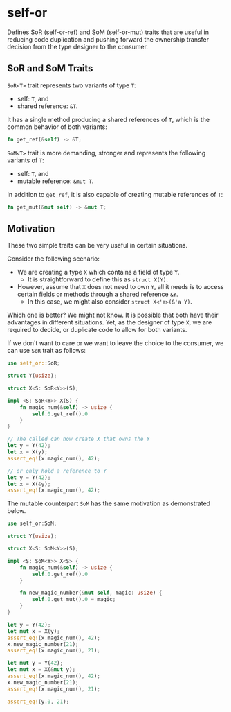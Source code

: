# self-or


Defines SoR (self-or-ref) and SoM (self-or-mut) traits that are useful in reducing code duplication and pushing forward the ownership
transfer decision from the type designer to the consumer.

## SoR and SoM Traits

`SoR<T>` trait represents two variants of type `T`:
* self: `T`, and 
* shared reference: `&T`.

It has a single method producing a shared references of `T`, which is the common behavior of both variants:

```rust ignore
fn get_ref(&self) -> &T;
```

`SoM<T>` trait is more demanding, stronger and represents the following variants of `T`:
* self: `T`, and
* mutable reference: `&mut T`.

In addition to `get_ref`, it is also capable of creating mutable references of `T`:

```rust ignore
fn get_mut(&mut self) -> &mut T;
```

## Motivation

These two simple traits can be very useful in certain situations.

Consider the following scenario:
* We are creating a type `X` which contains a field of type `Y`.
    * It is straightforward to define this as `struct X(Y)`.
* However, assume that `X` does not need to own `Y`, all it needs is to access certain fields or methods through a shared reference `&Y`.
    * In this case, we might also consider `struct X<'a>(&'a Y)`.

Which one is better? We might not know. It is possible that both have their advantages in different situations. Yet, as the designer of type `X`, we are required to decide, or duplicate code to allow for both variants.

If we don't want to care or we want to leave the choice to the consumer, we can use `SoR` trait as follows:

```rust
use self_or::SoR;

struct Y(usize);

struct X<S: SoR<Y>>(S);

impl <S: SoR<Y>> X(S) {
    fn magic_num(&self) -> usize {
        self.0.get_ref().0
    }
}

// The called can now create X that owns the Y
let y = Y(42);
let x = X(y);
assert_eq!(x.magic_num(), 42);

// or only hold a reference to Y
let y = Y(42);
let x = X(&y);
assert_eq!(x.magic_num(), 42);

```

The mutable counterpart `SoM` has the same motivation as demonstrated below.

```rust
use self_or:SoM;

struct Y(usize);

struct X<S: SoM<Y>>(S);

impl <S: SoM<Y>> X<S> {
    fn magic_num(&self) -> usize {
        self.0.get_ref().0
    }

    fn new_magic_number(&mut self, magic: usize) {
        self.0.get_mut().0 = magic;
    }
}

let y = Y(42);
let mut x = X(y);
assert_eq!(x.magic_num(), 42);
x.new_magic_number(21);
assert_eq!(x.magic_num(), 21);

let mut y = Y(42);
let mut x = X(&mut y);
assert_eq!(x.magic_num(), 42);
x.new_magic_number(21);
assert_eq!(x.magic_num(), 21);

assert_eq!(y.0, 21);

```